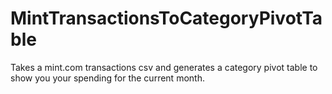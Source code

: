 # MintTransactionsToCategoryPivotTable
Takes a mint.com transactions csv and generates a category pivot table to show you your spending for the current month.
